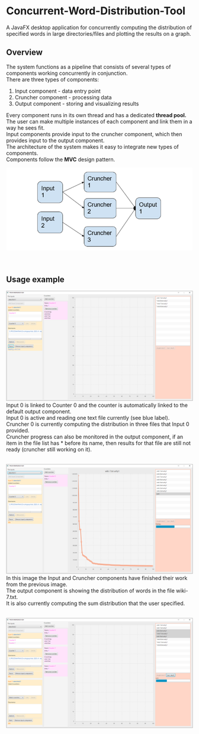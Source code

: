 # Concurrent-Word-Distribution-Tool
A JavaFX desktop application for concurrently computing the distribution of specified words in large directories/files and plotting the results on a graph.

## Overview
The system functions as a pipeline that consists of several types of components working concurrently in conjunction.<br>
There are three types of components:
1. Input component - data entry point
2. Cruncher component - processing data
3. Output component - storing and visualizing results

Every component runs in its own thread and has a dedicated <b>thread pool.</b><br>
The user can make multiple instances of each component and link them in a way he sees fit.<br>
Input components provide input to the cruncher component, which then provides input to the output component.<br>
The architecture of the system makes it easy to integrate new types of components.<br>
Components follow the <b>MVC</b> design pattern.<br>

![Alt text](images/wdt.png?raw=true "")<br><br><br>

## Usage example

![Alt text](images/de4.png?raw=true "")<br>
Input 0 is linked to Counter 0 and the counter is automatically linked to the default output component.<br>
Input 0 is active and reading one text file currently (see blue label).<br>
Cruncher 0 is currently computing the distribution in three files that Input 0 provided.<br>
Cruncher progress can also be monitored in the output component, if an item in the file list has * before its name, then results for that file are still not ready (cruncher still working on it). <br><br>

![Alt text](images/de5.png?raw=true "")<br>
In this image the Input and Cruncher components have finished their work from the previous image.<br>
The output component is showing the distribution of words in the file wiki-7.txt.<br>
It is also currently computing the sum distribution that the user specified.<br><br>

![Alt text](images/de6.png?raw=true "")<br>

